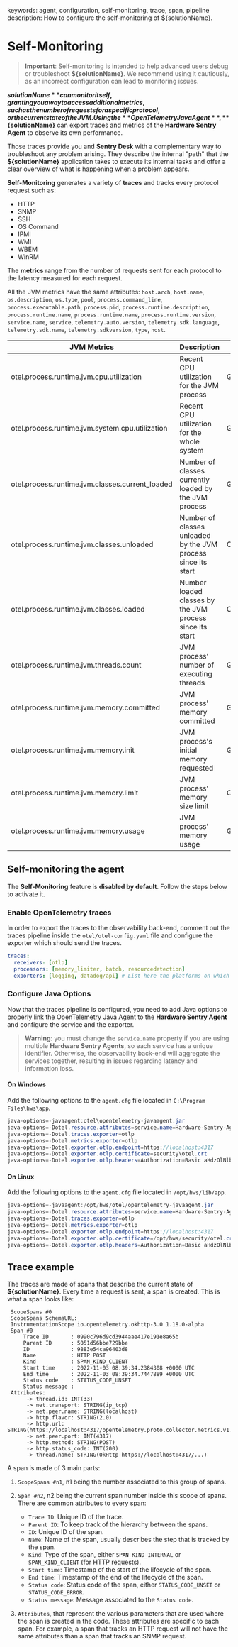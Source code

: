 keywords: agent, configuration, self-monitoring, trace, span, pipeline
description: How to configure the self-monitoring of ${solutionName}.

# Self-Monitoring

<!-- MACRO{toc|fromDepth=1|toDepth=3|id=toc} -->

> **Important**: Self-monitoring is intended to help advanced users debug or troubleshoot **${solutionName}**. We recommend using it cautiously, as an incorrect configuration can lead to monitoring issues.

**${solutionName}** can monitor itself, granting you a way to access additional metrics, such as the number of requests for a specific protocol, or the current state of the JVM.
Using the **OpenTelemetry Java Agent**, **${solutionName}** can export traces and metrics of the **Hardware Sentry Agent** to observe its own performance.

Those traces provide you and **Sentry Desk** with a complementary way to troubleshoot any problem arising.
They describe the internal "path" that the **${solutionName}** application takes to execute its internal tasks and offer a clear overview of what is happening when a problem appears.

**Self-Monitoring** generates a variety of **traces** and tracks every protocol request such as:

* HTTP
* SNMP
* SSH
* OS Command
* IPMI
* WMI
* WBEM
* WinRM

The **metrics** range from the number of requests sent for each protocol to the latency measured for each request.

All the JVM metrics have the same attributes:
`host.arch`, `host.name`, `os.description`, `os.type`, `pool`, `process.command_line`, `process.executable.path`, `process.pid`, `process.runtime.description`, `process.runtime.name`, `process.runtime.name`, `process.runtime.version`, `service.name`, `service`, `telemetry.auto.version`, `telemetry.sdk.language`, `telemetry.sdk.name`, `telemetry.sdkversion`, `type`, `host`.

| JVM Metrics                                     | Description                                                   | Type    | Unit |
|-------------------------------------------------|---------------------------------------------------------------|---------|------|
| otel.process.runtime.jvm.cpu.utilization        | Recent CPU utilization for the JVM process                    | Gauge   |      |
| otel.process.runtime.jvm.system.cpu.utilization | Recent CPU utilization for the whole system                   | Gauge   |      |
| otel.process.runtime.jvm.classes.current_loaded | Number of classes currently loaded by the JVM process         | Gauge   |      |
| otel.process.runtime.jvm.classes.unloaded       | Number of classes unloaded by the JVM process since its start | Counter |      |
| otel.process.runtime.jvm.classes.loaded         | Number loaded classes by the JVM process since its start      | Counter |      |
| otel.process.runtime.jvm.threads.count          | JVM process' number of executing threads                      | Gauge   |      |
| otel.process.runtime.jvm.memory.committed       | JVM process' memory committed                                 | Gauge   | By   |
| otel.process.runtime.jvm.memory.init            | JVM process's initial memory requested                        | Gauge   | By   |
| otel.process.runtime.jvm.memory.limit           | JVM process' memory size limit                                | Gauge   | By   |
| otel.process.runtime.jvm.memory.usage           | JVM process' memory usage                                     | Gauge   | By   |


## Self-monitoring the agent

The **Self-Monitoring** feature is **disabled by default**. Follow the steps below to activate it.

### Enable OpenTelemetry traces

In order to export the traces to the observability back-end, comment out the traces pipeline inside the `otel/otel-config.yaml` file and configure the exporter which should send the traces.

```yaml
traces:  
  receivers: [otlp]  
  processors: [memory_limiter, batch, resourcedetection]  
  exporters: [logging, datadog/api] # List here the platforms on which you want to see the traces
```

### Configure Java Options

Now that the traces pipeline is configured, you need to add Java options to properly link the OpenTelemetry Java Agent to the **Hardware Sentry Agent** and configure the service and the exporter.

>**Warning**: you must change the `service.name` property if you are using multiple **Hardware Sentry Agents**, so each service has a unique identifier. Otherwise, the observability back-end will aggregate the services together, resulting in issues regarding latency and information loss.

#### On Windows

Add the following options to the `agent.cfg` file located in `C:\Program Files\hws\app`.

```java
java-options=-javaagent:otel\opentelemetry-javaagent.jar
java-options=-Dotel.resource.attributes=service.name=Hardware-Sentry-Agent
java-options=-Dotel.traces.exporter=otlp
java-options=-Dotel.metrics.exporter=otlp
java-options=-Dotel.exporter.otlp.endpoint=https://localhost:4317
java-options=-Dotel.exporter.otlp.certificate=security\otel.crt
java-options=-Dotel.exporter.otlp.headers=Authorization=Basic aHdzOlNlbnRyeVNvZnR3YXJlMSE=
```

#### On Linux

Add the following options to the `agent.cfg` file located in `/opt/hws/lib/app`.

```java
java-options=-javaagent:/opt/hws/otel/opentelemetry-javaagent.jar
java-options=-Dotel.resource.attributes=service.name=Hardware-Sentry-Agent
java-options=-Dotel.traces.exporter=otlp
java-options=-Dotel.metrics.exporter=otlp
java-options=-Dotel.exporter.otlp.endpoint=https://localhost:4317
java-options=-Dotel.exporter.otlp.certificate=/opt/hws/security/otel.crt
java-options=-Dotel.exporter.otlp.headers=Authorization=Basic aHdzOlNlbnRyeVNvZnR3YXJlMSE=
```

## Trace example

The traces are made of spans that describe the current state of **${solutionName}**. Every time a request is sent, a span is created. This is what a span looks like:

```log
 ScopeSpans #0
 ScopeSpans SchemaURL: 
 InstrumentationScope io.opentelemetry.okhttp-3.0 1.18.0-alpha
 Span #0
     Trace ID       : 0990c796d9cd3944aae417e191e8a65b
     Parent ID      : 5051d56bbe729bbe
     ID             : 9883e54ca96403d8
     Name           : HTTP POST
     Kind           : SPAN_KIND_CLIENT
     Start time     : 2022-11-03 08:39:34.2384308 +0000 UTC
     End time       : 2022-11-03 08:39:34.7447889 +0000 UTC
     Status code    : STATUS_CODE_UNSET
     Status message : 
 Attributes:
      -> thread.id: INT(33)
      -> net.transport: STRING(ip_tcp)
      -> net.peer.name: STRING(localhost)
      -> http.flavor: STRING(2.0)
      -> http.url: STRING(https://localhost:4317/opentelemetry.proto.collector.metrics.v1.MetricsService/Export)
      -> net.peer.port: INT(4317)
      -> http.method: STRING(POST)
      -> http.status_code: INT(200)
      -> thread.name: STRING(OkHttp https://localhost:4317/...)
```

A span is made of 3 main parts:

1. `ScopeSpans #n1`, n1 being the number associated to this group of spans.

2. `Span #n2`, n2 being the current span number inside this scope of spans.
   There are common attributes to every span:
    * `Trace ID`: Unique ID of the trace.
    * `Parent ID`: To keep track of the hierarchy between the spans.
    * `ID`: Unique ID of the span.
    * `Name`: Name of the span, usually describes the step that is tracked by the span.
    * `Kind`: Type of the span, either `SPAN_KIND_INTERNAL` or `SPAN_KIND_CLIENT` (for HTTP requests).
    * `Start time`: Timestamp of the start of the lifecycle of the span.
    * `End time`: Timestamp of the end of the lifecycle of the span.
    * `Status code`: Status code of the span, either `STATUS_CODE_UNSET` or `STATUS_CODE_ERROR`.
    * `Status message`: Message associated to the `Status code`.

3. `Attributes`, that represent the various parameters that are used where the span is created in the code. These attributes are specific to each span. For example, a span that tracks an HTTP request will not have the same attributes than a span that tracks an SNMP request.